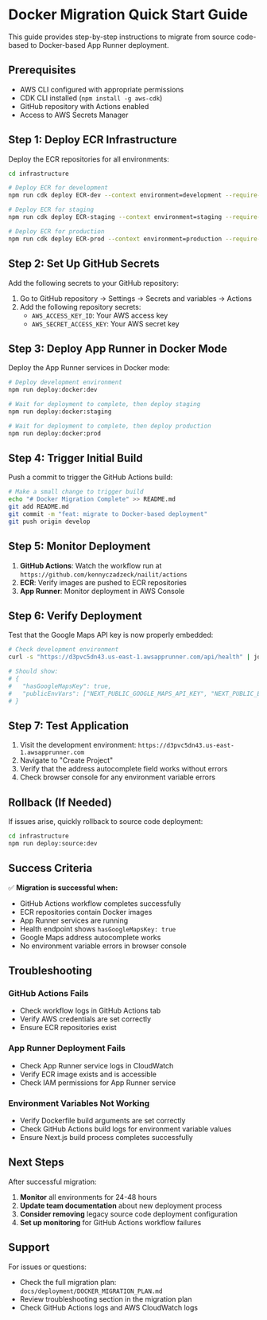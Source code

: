 # Docker Migration Quick Start Guide

This guide provides step-by-step instructions to migrate from source code-based to Docker-based App Runner deployment.

## Prerequisites

- AWS CLI configured with appropriate permissions
- CDK CLI installed (`npm install -g aws-cdk`)
- GitHub repository with Actions enabled
- Access to AWS Secrets Manager

## Step 1: Deploy ECR Infrastructure

Deploy the ECR repositories for all environments:

```bash
cd infrastructure

# Deploy ECR for development
npm run cdk deploy ECR-dev --context environment=development --require-approval never

# Deploy ECR for staging  
npm run cdk deploy ECR-staging --context environment=staging --require-approval never

# Deploy ECR for production
npm run cdk deploy ECR-prod --context environment=production --require-approval never
```

## Step 2: Set Up GitHub Secrets

Add the following secrets to your GitHub repository:

1. Go to GitHub repository → Settings → Secrets and variables → Actions
2. Add the following repository secrets:
   - `AWS_ACCESS_KEY_ID`: Your AWS access key
   - `AWS_SECRET_ACCESS_KEY`: Your AWS secret key

## Step 3: Deploy App Runner in Docker Mode

Deploy the App Runner services in Docker mode:

```bash
# Deploy development environment
npm run deploy:docker:dev

# Wait for deployment to complete, then deploy staging
npm run deploy:docker:staging

# Wait for deployment to complete, then deploy production  
npm run deploy:docker:prod
```

## Step 4: Trigger Initial Build

Push a commit to trigger the GitHub Actions build:

```bash
# Make a small change to trigger build
echo "# Docker Migration Complete" >> README.md
git add README.md
git commit -m "feat: migrate to Docker-based deployment"
git push origin develop
```

## Step 5: Monitor Deployment

1. **GitHub Actions**: Watch the workflow run at `https://github.com/kennyczadzeck/nailit/actions`
2. **ECR**: Verify images are pushed to ECR repositories
3. **App Runner**: Monitor deployment in AWS Console

## Step 6: Verify Deployment

Test that the Google Maps API key is now properly embedded:

```bash
# Check development environment
curl -s "https://d3pvc5dn43.us-east-1.awsapprunner.com/api/health" | jq '.build'

# Should show:
# {
#   "hasGoogleMapsKey": true,
#   "publicEnvVars": ["NEXT_PUBLIC_GOOGLE_MAPS_API_KEY", "NEXT_PUBLIC_BUILD_TIME"]
# }
```

## Step 7: Test Application

1. Visit the development environment: `https://d3pvc5dn43.us-east-1.awsapprunner.com`
2. Navigate to "Create Project"
3. Verify that the address autocomplete field works without errors
4. Check browser console for any environment variable errors

## Rollback (If Needed)

If issues arise, quickly rollback to source code deployment:

```bash
cd infrastructure
npm run deploy:source:dev
```

## Success Criteria

✅ **Migration is successful when:**
- GitHub Actions workflow completes successfully
- ECR repositories contain Docker images
- App Runner services are running
- Health endpoint shows `hasGoogleMapsKey: true`
- Google Maps address autocomplete works
- No environment variable errors in browser console

## Troubleshooting

### GitHub Actions Fails
- Check workflow logs in GitHub Actions tab
- Verify AWS credentials are set correctly
- Ensure ECR repositories exist

### App Runner Deployment Fails
- Check App Runner service logs in CloudWatch
- Verify ECR image exists and is accessible
- Check IAM permissions for App Runner service

### Environment Variables Not Working
- Verify Dockerfile build arguments are set correctly
- Check GitHub Actions build logs for environment variable values
- Ensure Next.js build process completes successfully

## Next Steps

After successful migration:

1. **Monitor** all environments for 24-48 hours
2. **Update team documentation** about new deployment process
3. **Consider removing** legacy source code deployment configuration
4. **Set up monitoring** for GitHub Actions workflow failures

## Support

For issues or questions:
- Check the full migration plan: `docs/deployment/DOCKER_MIGRATION_PLAN.md`
- Review troubleshooting section in the migration plan
- Check GitHub Actions logs and AWS CloudWatch logs 